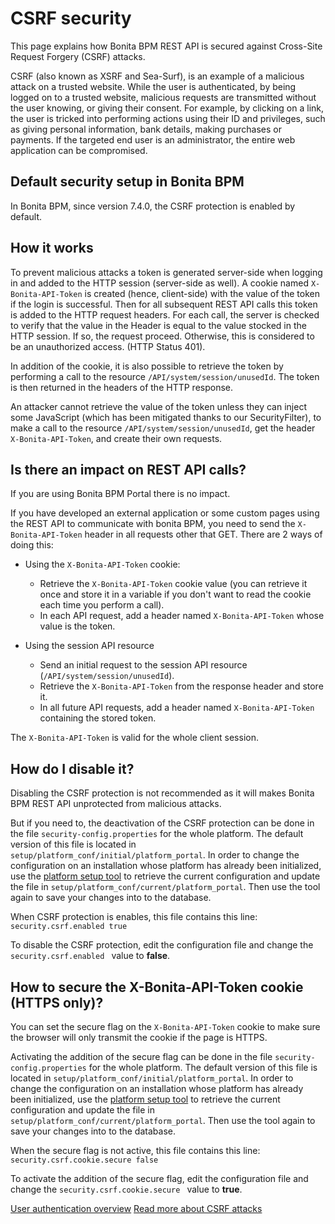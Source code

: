 # CSRF security

This page explains how Bonita BPM REST API is secured against Cross-Site Request Forgery (CSRF) attacks.

CSRF (also known as XSRF and Sea-Surf), is an example of a malicious attack on a trusted website.
While the user is authenticated, by being logged on to a trusted website, malicious requests are transmitted without the user knowing, or giving their consent. 
For example, by clicking on a link, the user is tricked into performing actions using their ID and privileges, such as giving personal information, bank details, making purchases or payments.
If the targeted end user is an administrator, the entire web application can be compromised.

## Default security setup in Bonita BPM

In Bonita BPM, since version 7.4.0, the CSRF protection is enabled by default.

## How it works

To prevent malicious attacks a token is generated server-side when logging in and added to the HTTP session (server-side as well).
A cookie named `X-Bonita-API-Token` is created (hence, client-side) with the value of the token if the login is successful.
Then for all subsequent REST API calls this token is added to the HTTP request headers.
For each call, the server is checked to verify that the value in the Header is equal to the value stocked in the HTTP session. 
If so, the request proceed. Otherwise, this is considered to be an unauthorized access. (HTTP Status 401).

In addition of the cookie, it is also possible to retrieve the token by performing a call to the resource `/API/system/session/unusedId`. The token is then returned in the headers of the HTTP response.

An attacker cannot retrieve the value of the token unless they can inject some JavaScript (which has been mitigated thanks to our SecurityFilter), to make a call to the resource `/API/system/session/unusedId`,
get the header `X-Bonita-API-Token`, and create their own requests.

## Is there an impact on REST API calls?

If you are using Bonita BPM Portal there is no impact.

If you have developed an external application or some custom pages using the REST API to communicate with bonita BPM, you need to send the `X-Bonita-API-Token` header in all requests other that GET. There are 2 ways of doing this:

* Using the `X-Bonita-API-Token` cookie:
  * Retrieve the `X-Bonita-API-Token` cookie value (you can retrieve it once and store it in a variable if you don't want to read the cookie each time you perform a call).
  * In each API request, add a header named `X-Bonita-API-Token` whose value is the token.

* Using the session API resource
  * Send an initial request to the session API resource (`/API/system/session/unusedId`).
  * Retrieve the `X-Bonita-API-Token` from the response header and store it.
  * In all future API requests, add a header named `X-Bonita-API-Token` containing the stored token.

The `X-Bonita-API-Token` is valid for the whole client session.


## How do I disable it?

Disabling the CSRF protection is not recommended as it will makes Bonita BPM REST API unprotected from malicious attacks.

But if you need to, the deactivation of the CSRF protection can be done in the file `security-config.properties` for the whole platform.
The default version of this file is located in `setup/platform_conf/initial/platform_portal`. In order to change the configuration on an installation whose platform has already been initialized, use the [platform setup tool](BonitaBPM_platform_setup.md) to retrieve the current configuration and update the file in `setup/platform_conf/current/platform_portal`. Then use the tool again to save your changes into to the database.

When CSRF protection is enables, this file contains this line: 
`
security.csrf.enabled true
`

To disable the CSRF protection, edit the configuration file and change the `security.csrf.enabled ` value to **false**.

## How to secure the X-Bonita-API-Token cookie (HTTPS only)?

You can set the secure flag on the `X-Bonita-API-Token` cookie to make sure the browser will only transmit the cookie if the page is HTTPS.

Activating the addition of the secure flag can be done in the file `security-config.properties` for the whole platform.
The default version of this file is located in `setup/platform_conf/initial/platform_portal`. In order to change the configuration on an installation whose platform has already been initialized, use the [platform setup tool](BonitaBPM_platform_setup.md) to retrieve the current configuration and update the file in `setup/platform_conf/current/platform_portal`. Then use the tool again to save your changes into to the database.

When the secure flag is not active, this file contains this line: 
`
security.csrf.cookie.secure false
`

To activate the addition of the secure flag, edit the configuration file and change the `security.csrf.cookie.secure ` value to **true**.

[User authentication overview](user-authentication-overview.md)
[Read more about CSRF attacks](http://www.acunetix.com/websitesecurity/csrf-attacks)

